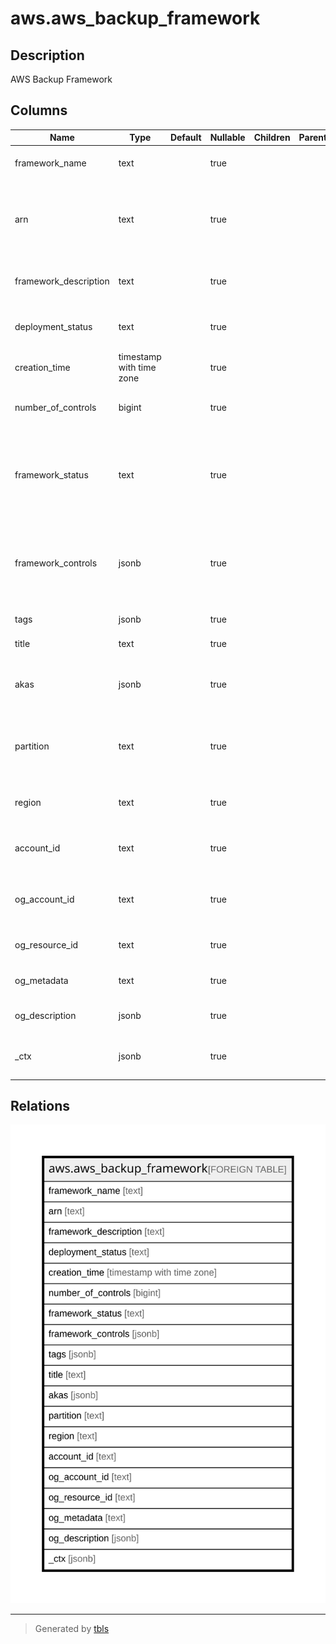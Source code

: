 # aws.aws_backup_framework

## Description

AWS Backup Framework

## Columns

| Name | Type | Default | Nullable | Children | Parents | Comment |
| ---- | ---- | ------- | -------- | -------- | ------- | ------- |
| framework_name | text |  | true |  |  | The unique name of a backup framework. |
| arn | text |  | true |  |  | An Amazon Resource Name (ARN) that uniquely identifies a backup framework resource. |
| framework_description | text |  | true |  |  | An optional description of the backup framework. |
| deployment_status | text |  | true |  |  | The deployment status of a backup framework. |
| creation_time | timestamp with time zone |  | true |  |  | The date and time that a framework was created. |
| number_of_controls | bigint |  | true |  |  | The number of controls contained by the framework. |
| framework_status | text |  | true |  |  | The framework status based on recording statuses for resources governed by the framework (ACTIVE | PARTIALLY_ACTIVE | INACTIVE | UNAVAILABLE). |
| framework_controls | jsonb |  | true |  |  | A list of the controls that make up the framework. Each control in the list has a name, input parameters, and scope. |
| tags | jsonb |  | true |  |  | A map of tags for the resource. |
| title | text |  | true |  |  | Title of the resource. |
| akas | jsonb |  | true |  |  | Array of globally unique identifier strings (also known as) for the resource. |
| partition | text |  | true |  |  | The AWS partition in which the resource is located (aws, aws-cn, or aws-us-gov). |
| region | text |  | true |  |  | The AWS Region in which the resource is located. |
| account_id | text |  | true |  |  | The AWS Account ID in which the resource is located. |
| og_account_id | text |  | true |  |  | The Platform Account ID in which the resource is located. |
| og_resource_id | text |  | true |  |  | The unique ID of the resource in opengovernance. |
| og_metadata | text |  | true |  |  | Platform Metadata of the AWS resource. |
| og_description | jsonb |  | true |  |  | The full model description of the resource |
| _ctx | jsonb |  | true |  |  | Steampipe context in JSON form, e.g. connection_name. |

## Relations

![er](aws.aws_backup_framework.svg)

---

> Generated by [tbls](https://github.com/k1LoW/tbls)
